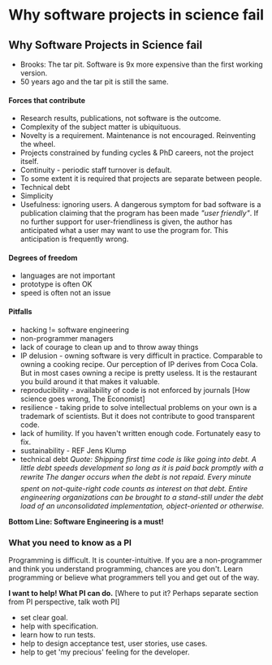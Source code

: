 # Why software projects in science fail

## Why Software Projects in Science fail
* Brooks: The tar pit. Software is 9x more expensive than the first working version.
* 50 years ago and the tar pit is still the same.

#### Forces that contribute
* Research results, publications, not software is the outcome.
* Complexity of the subject matter is ubiquituous.
* Novelty is a requirement. Maintenance is not encouraged. Reinventing the wheel.
* Projects constrained by funding cycles & PhD careers, not the project itself.
* Continuity - periodic staff turnover is default.
* To some extent it is required that projects are separate between people.
* Technical debt
* Simplicity
* Usefulness: ignoring users. A dangerous symptom for bad software is a publication claiming that the program has been made *"user friendly"*. If no further support for user-friendliness is given, the author has anticipated what a user may want to use the program for. This anticipation is frequently wrong.

#### Degrees of freedom
* languages are not important
* prototype is often OK
* speed is often not an issue

#### Pitfalls
* hacking != software engineering
* non-programmer managers
* lack of courage to clean up and to throw away things
* IP delusion - owning software is very difficult in practice. Comparable to owning a cooking recipe. Our perception of IP derives from Coca Cola. But in most cases owning a recipe is pretty useless. It is the restaurant you build around it that makes it valuable.
* reproducibility - availability of code is not enforced by journals [How science goes wrong, The Economist]
* resilience - taking pride to solve intellectual problems on your own is a trademark of scientists. But it does not contribute to good transparent code.
* lack of humility. If you haven't written enough code. Fortunately easy to fix.
* sustainability - REF Jens Klump
* technical debt
*Quote: Shipping first time code is like going into debt. A little debt speeds development so long as it is paid back promptly with a rewrite The danger occurs when the debt is not repaid. Every minute spent on not-quite-right code counts as interest on that debt. Entire engineering organizations can be brought to a stand-still under the debt load of an unconsolidated implementation, object-oriented or otherwise.*

**Bottom Line: Software Engineering is a must!**

### What you need to know as a PI
Programming is difficult. It is counter-intuitive. If you are a non-programmer and think you understand programming, chances are you don't. Learn programming or believe what programmers tell you and get out of the way.

**I want to help! What PI can do.**
[Where to put it? Perhaps separate section from PI perspective, talk woth PI]

* set clear goal.
* help with specification.
* learn how to run tests.
* help to design acceptance test, user stories, use cases.
* help to get 'my precious' feeling for the developer.
